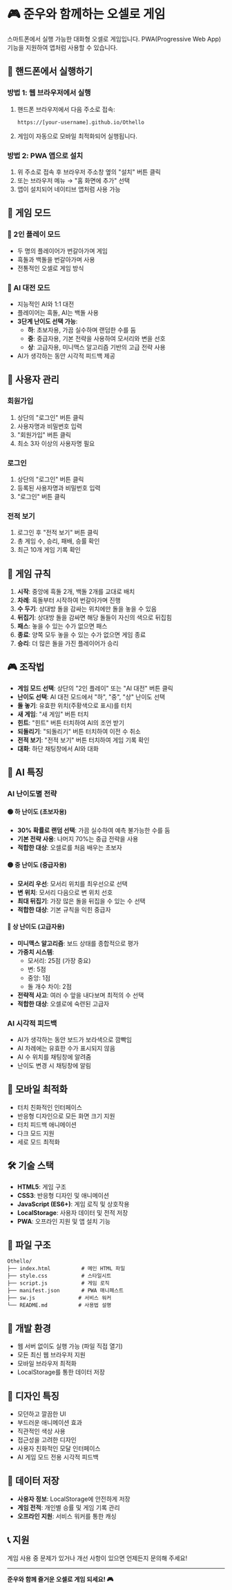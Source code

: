 # 🎮 준우와 함께하는 오셀로 게임

스마트폰에서 실행 가능한 대화형 오셀로 게임입니다. PWA(Progressive Web App) 기능을 지원하여 앱처럼 사용할 수 있습니다.

## 🚀 핸드폰에서 실행하기

### 방법 1: 웹 브라우저에서 실행
1. 핸드폰 브라우저에서 다음 주소로 접속:
   ```
   https://[your-username].github.io/Othello
   ```
2. 게임이 자동으로 모바일 최적화되어 실행됩니다.

### 방법 2: PWA 앱으로 설치
1. 위 주소로 접속 후 브라우저 주소창 옆의 "설치" 버튼 클릭
2. 또는 브라우저 메뉴 → "홈 화면에 추가" 선택
3. 앱이 설치되어 네이티브 앱처럼 사용 가능

## 🎯 게임 모드

### 👥 2인 플레이 모드
- 두 명의 플레이어가 번갈아가며 게임
- 흑돌과 백돌을 번갈아가며 사용
- 전통적인 오셀로 게임 방식

### 🤖 AI 대전 모드
- 지능적인 AI와 1:1 대전
- 플레이어는 흑돌, AI는 백돌 사용
- **3단계 난이도 선택 가능**:
  - **하**: 초보자용, 가끔 실수하며 랜덤한 수를 둠
  - **중**: 중급자용, 기본 전략을 사용하여 모서리와 변을 선호
  - **상**: 고급자용, 미니맥스 알고리즘 기반의 고급 전략 사용
- AI가 생각하는 동안 시각적 피드백 제공

## 👤 사용자 관리

### 회원가입
1. 상단의 "로그인" 버튼 클릭
2. 사용자명과 비밀번호 입력
3. "회원가입" 버튼 클릭
4. 최소 3자 이상의 사용자명 필요

### 로그인
1. 상단의 "로그인" 버튼 클릭
2. 등록된 사용자명과 비밀번호 입력
3. "로그인" 버튼 클릭

### 전적 보기
1. 로그인 후 "전적 보기" 버튼 클릭
2. 총 게임 수, 승리, 패배, 승률 확인
3. 최근 10개 게임 기록 확인

## 🎯 게임 규칙

1. **시작**: 중앙에 흑돌 2개, 백돌 2개를 교대로 배치
2. **차례**: 흑돌부터 시작하여 번갈아가며 진행
3. **수 두기**: 상대방 돌을 감싸는 위치에만 돌을 놓을 수 있음
4. **뒤집기**: 상대방 돌을 감싸면 해당 돌들이 자신의 색으로 뒤집힘
5. **패스**: 놓을 수 있는 수가 없으면 패스
6. **종료**: 양쪽 모두 놓을 수 있는 수가 없으면 게임 종료
7. **승리**: 더 많은 돌을 가진 플레이어가 승리

## 🎮 조작법

- **게임 모드 선택**: 상단의 "2인 플레이" 또는 "AI 대전" 버튼 클릭
- **난이도 선택**: AI 대전 모드에서 "하", "중", "상" 난이도 선택
- **돌 놓기**: 유효한 위치(주황색으로 표시)를 터치
- **새 게임**: "새 게임" 버튼 터치
- **힌트**: "힌트" 버튼 터치하여 AI의 조언 받기
- **되돌리기**: "되돌리기" 버튼 터치하여 이전 수 취소
- **전적 보기**: "전적 보기" 버튼 터치하여 게임 기록 확인
- **대화**: 하단 채팅창에서 AI와 대화

## 🤖 AI 특징

### AI 난이도별 전략

#### 🟢 하 난이도 (초보자용)
- **30% 확률로 랜덤 선택**: 가끔 실수하여 예측 불가능한 수를 둠
- **기본 전략 사용**: 나머지 70%는 중급 전략을 사용
- **적합한 대상**: 오셀로를 처음 배우는 초보자

#### 🟡 중 난이도 (중급자용)
- **모서리 우선**: 모서리 위치를 최우선으로 선택
- **변 위치**: 모서리 다음으로 변 위치 선호
- **최대 뒤집기**: 가장 많은 돌을 뒤집을 수 있는 수 선택
- **적합한 대상**: 기본 규칙을 익힌 중급자

#### 🔴 상 난이도 (고급자용)
- **미니맥스 알고리즘**: 보드 상태를 종합적으로 평가
- **가중치 시스템**: 
  - 모서리: 25점 (가장 중요)
  - 변: 5점
  - 중앙: 1점
  - 돌 개수 차이: 2점
- **전략적 사고**: 여러 수 앞을 내다보며 최적의 수 선택
- **적합한 대상**: 오셀로에 숙련된 고급자

### AI 시각적 피드백
- AI가 생각하는 동안 보드가 보라색으로 깜빡임
- AI 차례에는 유효한 수가 표시되지 않음
- AI 수 위치를 채팅창에 알려줌
- 난이도 변경 시 채팅창에 알림

## 📱 모바일 최적화

- 터치 친화적인 인터페이스
- 반응형 디자인으로 모든 화면 크기 지원
- 터치 피드백 애니메이션
- 다크 모드 지원
- 세로 모드 최적화

## 🛠 기술 스택

- **HTML5**: 게임 구조
- **CSS3**: 반응형 디자인 및 애니메이션
- **JavaScript (ES6+)**: 게임 로직 및 상호작용
- **LocalStorage**: 사용자 데이터 및 전적 저장
- **PWA**: 오프라인 지원 및 앱 설치 기능

## 📁 파일 구조

```
Othello/
├── index.html          # 메인 HTML 파일
├── style.css           # 스타일시트
├── script.js           # 게임 로직
├── manifest.json       # PWA 매니페스트
├── sw.js              # 서비스 워커
└── README.md          # 사용법 설명
```

## 🔧 개발 환경

- 웹 서버 없이도 실행 가능 (파일 직접 열기)
- 모든 최신 웹 브라우저 지원
- 모바일 브라우저 최적화
- LocalStorage를 통한 데이터 저장

## 🎨 디자인 특징

- 모던하고 깔끔한 UI
- 부드러운 애니메이션 효과
- 직관적인 색상 사용
- 접근성을 고려한 디자인
- 사용자 친화적인 모달 인터페이스
- AI 게임 모드 전용 시각적 피드백

## 💾 데이터 저장

- **사용자 정보**: LocalStorage에 안전하게 저장
- **게임 전적**: 개인별 승률 및 게임 기록 관리
- **오프라인 지원**: 서비스 워커를 통한 캐싱

## 📞 지원

게임 사용 중 문제가 있거나 개선 사항이 있으면 언제든지 문의해 주세요!

---

**준우와 함께 즐거운 오셀로 게임 되세요! 🎮** 